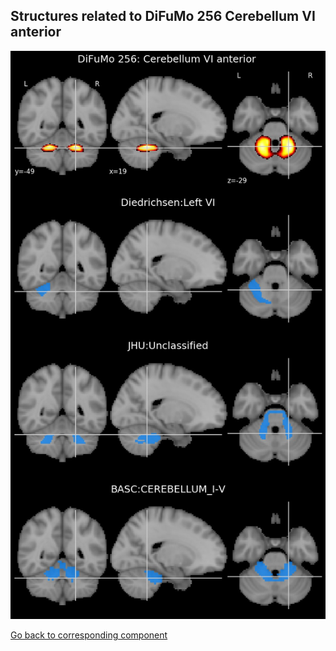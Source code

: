 


## Structures related to DiFuMo 256 Cerebellum VI anterior 

![173](173.jpg "Structures related to DiFuMo 256 Cerebellum VI anterior ")

[Go back to corresponding component](https://parietal-inria.github.io/DiFuMo/256/html/173.html)